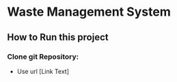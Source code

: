 # Waste Management System
## How to Run this project
### Clone git Repository: 
- Use url [Link Text]
